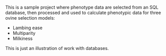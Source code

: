 This is a sample project where phenotype data are selected from an SQL database, then processed and used to calculate phenotypic data for three ovine selection models:

* Lambing ease
* Multiparity
* Milkiness

This is just an illustration of work with databases.